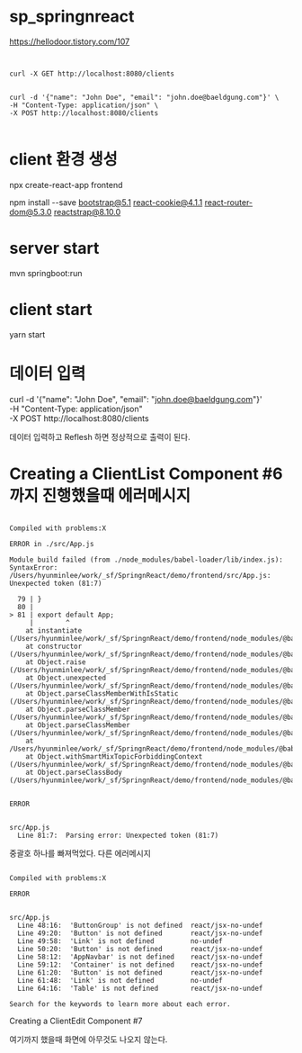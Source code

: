 # sp_springnreact

https://hellodoor.tistory.com/107

<pre><code>

curl -X GET http://localhost:8080/clients 


curl -d '{"name": "John Doe", "email": "john.doe@baeldgung.com"}' \
-H "Content-Type: application/json" \
-X POST http://localhost:8080/clients 

</code></pre>

# client 환경 생성
npx create-react-app frontend

npm install --save bootstrap@5.1 react-cookie@4.1.1 react-router-dom@5.3.0 reactstrap@8.10.0




# server start

mvn springboot:run


# client start

yarn start


# 데이터 입력 

curl -d '{"name": "John Doe", "email": "john.doe@baeldgung.com"}' \
-H "Content-Type: application/json" \
-X POST http://localhost:8080/clients 

데이터 입력하고 Reflesh 하면 정상적으로 출력이 된다.

# Creating a ClientList Component #6 까지 진행했을때 에러메시지
<pre><code>
Compiled with problems:X

ERROR in ./src/App.js

Module build failed (from ./node_modules/babel-loader/lib/index.js):
SyntaxError: /Users/hyunminlee/work/_sf/SpringnReact/demo/frontend/src/App.js: Unexpected token (81:7)

  79 | }
  80 |
> 81 | export default App;
     |        ^
    at instantiate (/Users/hyunminlee/work/_sf/SpringnReact/demo/frontend/node_modules/@babel/parser/lib/index.js:72:32)
    at constructor (/Users/hyunminlee/work/_sf/SpringnReact/demo/frontend/node_modules/@babel/parser/lib/index.js:358:12)
    at Object.raise (/Users/hyunminlee/work/_sf/SpringnReact/demo/frontend/node_modules/@babel/parser/lib/index.js:3334:19)
    at Object.unexpected (/Users/hyunminlee/work/_sf/SpringnReact/demo/frontend/node_modules/@babel/parser/lib/index.js:3372:16)
    at Object.parseClassMemberWithIsStatic (/Users/hyunminlee/work/_sf/SpringnReact/demo/frontend/node_modules/@babel/parser/lib/index.js:15597:12)
    at Object.parseClassMember (/Users/hyunminlee/work/_sf/SpringnReact/demo/frontend/node_modules/@babel/parser/lib/index.js:15464:10)
    at Object.parseClassMember (/Users/hyunminlee/work/_sf/SpringnReact/demo/frontend/node_modules/@babel/parser/lib/index.js:6130:11)
    at /Users/hyunminlee/work/_sf/SpringnReact/demo/frontend/node_modules/@babel/parser/lib/index.js:15404:14
    at Object.withSmartMixTopicForbiddingContext (/Users/hyunminlee/work/_sf/SpringnReact/demo/frontend/node_modules/@babel/parser/lib/index.js:14208:14)
    at Object.parseClassBody (/Users/hyunminlee/work/_sf/SpringnReact/demo/frontend/node_modules/@babel/parser/lib/index.js:15379:10)


ERROR


src/App.js
  Line 81:7:  Parsing error: Unexpected token (81:7)
</code></pre>

중괄호 하나를 빠져먹었다. 다른 에러메시지

<pre><code>
Compiled with problems:X

ERROR


src/App.js
  Line 48:16:  'ButtonGroup' is not defined  react/jsx-no-undef
  Line 49:20:  'Button' is not defined       react/jsx-no-undef
  Line 49:58:  'Link' is not defined         no-undef
  Line 50:20:  'Button' is not defined       react/jsx-no-undef
  Line 58:12:  'AppNavbar' is not defined    react/jsx-no-undef
  Line 59:12:  'Container' is not defined    react/jsx-no-undef
  Line 61:20:  'Button' is not defined       react/jsx-no-undef
  Line 61:48:  'Link' is not defined         no-undef
  Line 64:16:  'Table' is not defined        react/jsx-no-undef

Search for the keywords to learn more about each error.
</code></pre>


Creating a ClientEdit Component #7  

여기까지 했을때  화면에 아무것도 나오지 않는다.




